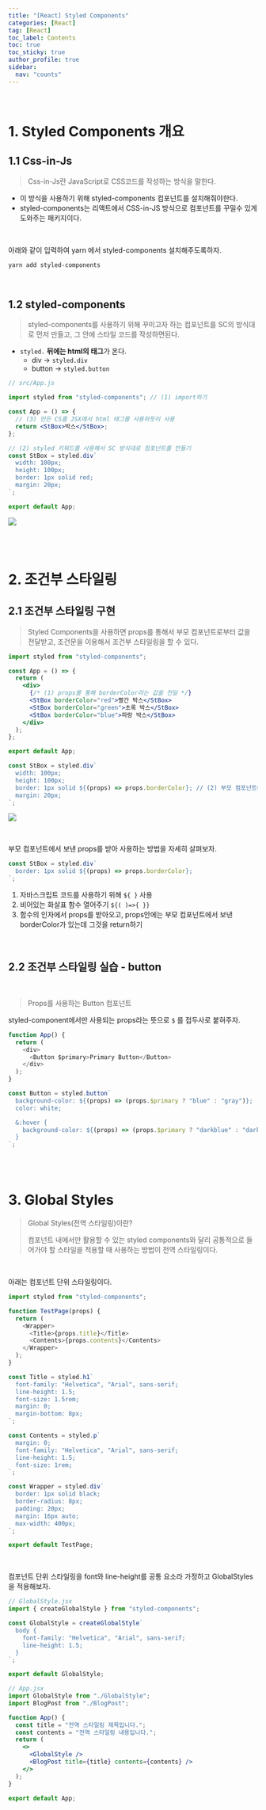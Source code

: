 ```yaml
---
title: "[React] Styled Components"
categories: [React]
tag: [React]
toc_label: Contents
toc: true
toc_sticky: true
author_profile: true
sidebar:
  nav: "counts"
---
```


<br>

# 1. Styled Components 개요

## 1.1 Css-in-Js

> Css-in-Js란 JavaScript로 CSS코드를 작성하는 방식을 말한다.

- 이 방식을 사용하기 위해 styled-components 컴포넌트를 설치해줘야한다.
- styled-components는 리액트에서 CSS-in-JS 방식으로 컴포넌트를 꾸밀수 있게 도와주는 패키지이다.

<br>

아래와 같이 입력하여 yarn 에서 styled-components 설치해주도록하자.

```shell
yarn add styled-components
```

<br>

## 1.2 styled-components

> styled-components를 사용하기 위해 꾸미고자 하는 컴포넌트를 SC의 방식대로 먼저 만들고, 그 안에 스타일 코드를 작성하면된다.

- `styled.` **뒤에는 html의 태그**가 온다.
  - div → `styled.div`
  - button → `styled.button`

```jsx
// src/App.js

import styled from "styled-components"; // (1) import하기

const App = () => {
  // (3) 만든 CS를 JSX에서 html 태그를 사용하듯이 사용
  return <StBox>박스</StBox>;
};

// (2) styled 키워드를 사용해서 SC 방식대로 컴포넌트를 만들기
const StBox = styled.div`
  width: 100px;
  height: 100px;
  border: 1px solid red;
  margin: 20px;
`;

export default App;
```

![](/assets/images/2024/2024-01-26-02-38-56.png)

<br><br>

# 2. 조건부 스타일링

## 2.1 조건부 스타일링 구현

> Styled Components을 사용하면 props를 통해서 부모 컴포넌트로부터 값을 전달받고, 조건문을 이용해서 조건부 스타일링을 할 수 있다.

```jsx
import styled from "styled-components";

const App = () => {
  return (
    <div>
      {/* (1) props를 통해 borderColor라는 값을 전달 */}
      <StBox borderColor="red">빨간 박스</StBox>
      <StBox borderColor="green">초록 박스</StBox>
      <StBox borderColor="blue">파랑 박스</StBox>
    </div>
  );
};

export default App;

const StBox = styled.div`
  width: 100px;
  height: 100px;
  border: 1px solid ${(props) => props.borderColor}; // (2) 부모 컴포넌트에서 보낸 props를 받아 사용
  margin: 20px;
`;
```

![](/assets/images/2024/2024-01-26-02-54-34.png)

<br>

부모 컴포넌트에서 보낸 props를 받아 사용하는 방법을 자세히 살펴보자.

```js
const StBox = styled.div`
  border: 1px solid ${(props) => props.borderColor};
`;
```

1. 자바스크립트 코드를 사용하기 위해 `${ }` 사용
2. 비어있는 화살표 함수 열어주기 `${( )=>{ }}`
3. 함수의 인자에서 props를 받아오고, props안에는 부모 컴포넌트에서 보낸 borderColor가 있는데 그것을 return하기

<br>

## 2.2 조건부 스타일링 실습 - button

<br>

> Props를 사용하는 Button 컴포넌트

styled-component에서만 사용되는 props라는 뜻으로 `$` 를 접두사로 붙혀주자.

```js
function App() {
  return (
    <div>
      <Button $primary>Primary Button</Button>
    </div>
  );
}

const Button = styled.button`
  background-color: ${(props) => (props.$primary ? "blue" : "gray")};
  color: white;

  &:hover {
    background-color: ${(props) => (props.$primary ? "darkblue" : "darkgray")};
  }
`;
```

<br><br>

# 3. Global Styles

> Global Styles(전역 스타일링)이란?
>
> 컴포넌트 내에서만 활용할 수 있는 styled components와 달리 공통적으로 들어가야 할 스타일을 적용할 때 사용하는 방법이 전역 스타일링이다.

<br>

아래는 컴포넌트 단위 스타일링이다.

```js
import styled from "styled-components";

function TestPage(props) {
  return (
    <Wrapper>
      <Title>{props.title}</Title>
      <Contents>{props.contents}</Contents>
    </Wrapper>
  );
}

const Title = styled.h1`
  font-family: "Helvetica", "Arial", sans-serif;
  line-height: 1.5;
  font-size: 1.5rem;
  margin: 0;
  margin-bottom: 8px;
`;

const Contents = styled.p`
  margin: 0;
  font-family: "Helvetica", "Arial", sans-serif;
  line-height: 1.5;
  font-size: 1rem;
`;

const Wrapper = styled.div`
  border: 1px solid black;
  border-radius: 8px;
  padding: 20px;
  margin: 16px auto;
  max-width: 400px;
`;

export default TestPage;
```

<br>

컴포넌트 단위 스타일링을 font와 line-height를 공통 요소라 가정하고 GlobalStyles을 적용해보자.

```jsx
// GlobalStyle.jsx
import { createGlobalStyle } from "styled-components";

const GlobalStyle = createGlobalStyle`
  body {
    font-family: "Helvetica", "Arial", sans-serif;
    line-height: 1.5;
  }
`;

export default GlobalStyle;
```

```jsx
// App.jsx
import GlobalStyle from "./GlobalStyle";
import BlogPost from "./BlogPost";

function App() {
  const title = "전역 스타일링 제목입니다.";
  const contents = "전역 스타일링 내용입니다.";
  return (
    <>
      <GlobalStyle />
      <BlogPost title={title} contents={contents} />
    </>
  );
}

export default App;
```

<br>
